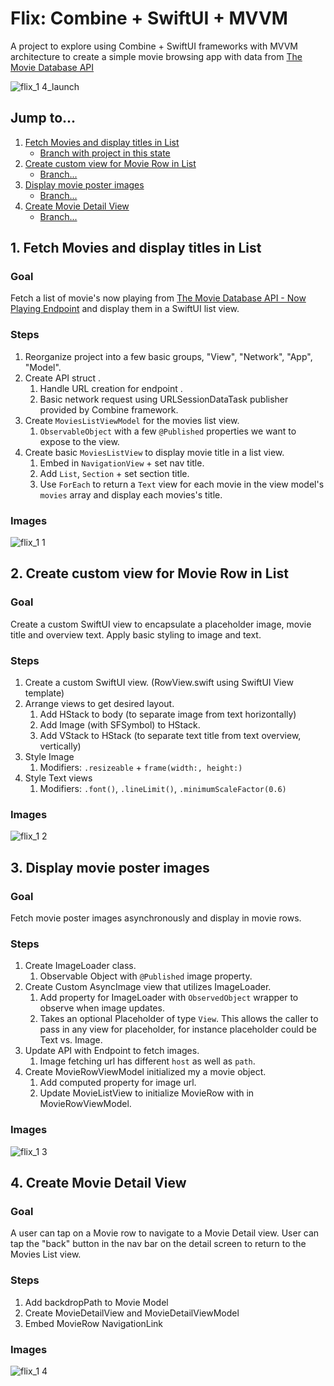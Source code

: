 # Flix: Combine + SwiftUI + MVVM
A project to explore using Combine + SwiftUI frameworks with MVVM architecture to create a simple movie browsing app with data from [The Movie Database API](https://developers.themoviedb.org/3/getting-started/introduction)

![flix_1 4_launch](https://user-images.githubusercontent.com/11927517/79505044-a3795700-7fe8-11ea-9fd4-c6d1b7307ff8.gif)

## Jump to...
1. [Fetch Movies and display titles in List](https://github.com/chieger/FlixCombine#1-fetch-movies-and-display-titles-in-list)
   - [Branch with project in this state](https://github.com/chieger/FlixCombine/tree/feature/fetch-and-display-movies-list-v1.1)
1. [Create custom view for Movie Row in List](https://github.com/chieger/FlixCombine#2-create-custom-view-for-movie-row-in-list)
   - [Branch...](https://github.com/chieger/FlixCombine/tree/feature/create-custom-view-list-row-v1.2)
1. [Display movie poster images](https://github.com/chieger/FlixCombine#3-display-movie-poster-images)
   - [Branch...](https://github.com/chieger/FlixCombine/tree/feature/async-image-fetching-v1.3)
1. [Create Movie Detail View](https://github.com/chieger/FlixCombine#4-create-movie-detail-view)
   - [Branch...](https://github.com/chieger/FlixCombine/tree/feature/detail-view-basic-v1.4)

## 1. Fetch Movies and display titles in List
### Goal
Fetch a list of movie's now playing from [The Movie Database API - Now Playing Endpoint](https://developers.themoviedb.org/3/movies/get-now-playing) and display them in a SwiftUI list view.

### Steps
1. Reorganize project into a few basic groups, "View", "Network", "App", "Model".
1. Create API struct .
   1. Handle URL creation for endpoint .
   1. Basic network request using URLSessionDataTask publisher provided by Combine framework.
1. Create `MoviesListViewModel` for the movies list view.
   1. `ObservableObject` with a few `@Published` properties we want to expose to the view.
1. Create basic `MoviesListView` to display movie title in a list view.
   1. Embed in `NavigationView` + set nav title.
   1. Add `List`, `Section` + set section title.
   1. Use `ForEach` to return a `Text` view for each movie in the view model's `movies` array and display each movies's title.

### Images
![flix_1 1](https://user-images.githubusercontent.com/11927517/79384844-76f80900-7f1c-11ea-9cf0-3bab4c084ef3.gif)

## 2. Create custom view for Movie Row in List
### Goal
Create a custom SwiftUI view to encapsulate a placeholder image, movie title and overview text. Apply basic styling to image and text.

### Steps
1. Create a custom SwiftUI view. (RowView.swift using SwiftUI View template)
1. Arrange views to get desired layout.
   1. Add HStack to body (to separate image from text horizontally)
   1. Add Image (with SFSymbol) to HStack.
   1. Add VStack to HStack (to separate text title from text overview, vertically)
1. Style Image
   1. Modifiers: `.resizeable` + `frame(width:, height:)`
1. Style Text views
   1. Modifiers: `.font()`, `.lineLimit()`, `.minimumScaleFactor(0.6)`

### Images
![flix_1 2](https://user-images.githubusercontent.com/11927517/79396200-3609ef80-7f30-11ea-88bf-7f6abb9cf08c.gif)

## 3. Display movie poster images
### Goal
Fetch movie poster images asynchronously and display in movie rows.

### Steps
1. Create ImageLoader class.
   1. Observable Object with `@Published` image property.
1. Create Custom AsyncImage view that utilizes ImageLoader.
   1. Add property for ImageLoader with `ObservedObject` wrapper to observe when image updates.
   1. Takes an optional Placeholder of type `View`. This allows the caller to pass in any view for placeholder, for instance placeholder could be Text vs. Image.
1. Update API with Endpoint to fetch images.
   1. Image fetching url has different `host` as well as `path`.
1. Create MovieRowViewModel initialized my a movie object.
   1. Add computed property for image url.
   1. Update MovieListView to initialize MovieRow with in MovieRowViewModel.

### Images
![flix_1 3](https://user-images.githubusercontent.com/11927517/79494526-031b3680-7fd8-11ea-813b-eea89e7c7930.gif)

## 4. Create Movie Detail View
### Goal
A user can tap on a Movie row to navigate to a Movie Detail view. User can tap the "back" button in the nav bar on the detail screen to return to the Movies List view.

### Steps
1. Add backdropPath to Movie Model
1. Create MovieDetailView and MovieDetailViewModel
1. Embed MovieRow NavigationLink

### Images
![flix_1 4](https://user-images.githubusercontent.com/11927517/79503828-ad9a5600-7fe6-11ea-8d07-3df4f078d30b.gif)
